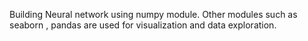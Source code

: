 Building Neural network using numpy module. Other modules such as seaborn , pandas are used for visualization and data exploration. 

